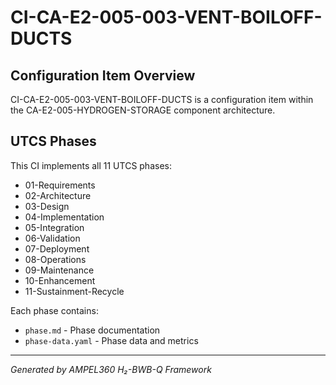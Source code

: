 # CI-CA-E2-005-003-VENT-BOILOFF-DUCTS

## Configuration Item Overview
CI-CA-E2-005-003-VENT-BOILOFF-DUCTS is a configuration item within the CA-E2-005-HYDROGEN-STORAGE component architecture.

## UTCS Phases
This CI implements all 11 UTCS phases:
- 01-Requirements
- 02-Architecture
- 03-Design
- 04-Implementation
- 05-Integration
- 06-Validation
- 07-Deployment
- 08-Operations
- 09-Maintenance
- 10-Enhancement
- 11-Sustainment-Recycle

Each phase contains:
- `phase.md` - Phase documentation
- `phase-data.yaml` - Phase data and metrics

---
*Generated by AMPEL360 H₂-BWB-Q Framework*

